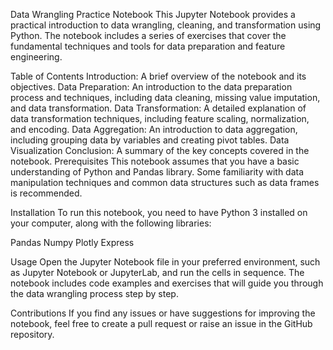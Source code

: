 Data Wrangling Practice Notebook
This Jupyter Notebook provides a practical introduction to data wrangling, cleaning, and transformation using Python. The notebook includes a series of exercises that cover the fundamental techniques and tools for data preparation and feature engineering.

Table of Contents
Introduction: A brief overview of the notebook and its objectives.
Data Preparation: An introduction to the data preparation process and techniques, including data cleaning, missing value imputation, and data transformation.
Data Transformation: A detailed explanation of data transformation techniques, including feature scaling, normalization, and encoding.
Data Aggregation: An introduction to data aggregation, including grouping data by variables and creating pivot tables.
Data Visualization
Conclusion: A summary of the key concepts covered in the notebook.
Prerequisites
This notebook assumes that you have a basic understanding of Python and Pandas library. Some familiarity with data manipulation techniques and common data structures such as data frames is recommended.

Installation
To run this notebook, you need to have Python 3 installed on your computer, along with the following libraries:

Pandas
Numpy
Plotly Express

Usage
Open the Jupyter Notebook file in your preferred environment, such as Jupyter Notebook or JupyterLab, and run the cells in sequence. The notebook includes code examples and exercises that will guide you through the data wrangling process step by step.

Contributions
If you find any issues or have suggestions for improving the notebook, feel free to create a pull request or raise an issue in the GitHub repository.
